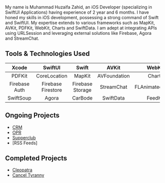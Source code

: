 My name is Muhammad Huzaifa Zahid, an iOS Developer (specializing in SwiftUI Applications) having experience of 2 year and 6 months. I have honed my skills in iOS development, possessing a strong command of Swift and SwiftUI. My expertise extends to various frameworks such as MapKit, AVKit, PDFKit, WebKit, Charts and SwiftData. I am adept at integrating APIs using URLSession and leveraging external solutions like Firebase, Agora and StreamChat.

## Tools & Technologies Used
 Xcode | SwiftUI | Swift | AVKit |  WebKit 
 :-------------------------:|:-------------------------:|:-------------------------:|:-------------------------:|:-------------------------:
 PDFKit | CoreLocation | MapKit | AVFoundation | Charts 
 Firebase Auth | Firebase Firestore | Firebase Storage | StreamChat | FLAnimatedImage
 SwiftSoup | Agora | CarBode | SwiftData | FeedKit

## Ongoing Projects
 * [CRM](https://github.com/MuhammadHuzaifaZahid/CRM)
 * [OPR](https://github.com/MuhammadHuzaifaZahid/OPR)
 * [Supperclub](https://github.com/MuhammadHuzaifaZahid/Supperclub)
 * [RSS Feeds]

## Completed Projects
 * [Cleopatra](https://github.com/MuhammadHuzaifaZahid/Cleopatra)
 * [Cancel Tyranny](https://github.com/MuhammadHuzaifaZahid/Cancel-Tyranny)
   
<!--
**MuhammadHuzaifaZahid/MuhammadHuzaifaZahid** is a ✨ _special_ ✨ repository because its `README.md` (this file) appears on your GitHub profile.

Here are some ideas to get you started:

- 🔭 I’m currently working on ...
- 🌱 I’m currently learning ...
- 👯 I’m looking to collaborate on ...
- 🤔 I’m looking for help with ...
- 💬 Ask me about ...
- 📫 How to reach me: ...
- 😄 Pronouns: ...
- ⚡ Fun fact: ...
-->
